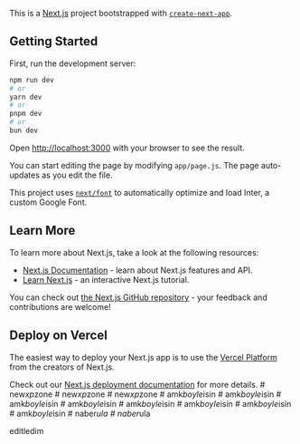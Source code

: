 This is a [Next.js](https://nextjs.org/) project bootstrapped with [`create-next-app`](https://github.com/vercel/next.js/tree/canary/packages/create-next-app).

## Getting Started

First, run the development server:

```bash
npm run dev
# or
yarn dev
# or
pnpm dev
# or
bun dev
```

Open [http://localhost:3000](http://localhost:3000) with your browser to see the result.

You can start editing the page by modifying `app/page.js`. The page auto-updates as you edit the file.

This project uses [`next/font`](https://nextjs.org/docs/basic-features/font-optimization) to automatically optimize and load Inter, a custom Google Font.

## Learn More

To learn more about Next.js, take a look at the following resources:

- [Next.js Documentation](https://nextjs.org/docs) - learn about Next.js features and API.
- [Learn Next.js](https://nextjs.org/learn) - an interactive Next.js tutorial.

You can check out [the Next.js GitHub repository](https://github.com/vercel/next.js/) - your feedback and contributions are welcome!

## Deploy on Vercel

The easiest way to deploy your Next.js app is to use the [Vercel Platform](https://vercel.com/new?utm_medium=default-template&filter=next.js&utm_source=create-next-app&utm_campaign=create-next-app-readme) from the creators of Next.js.

Check out our [Next.js deployment documentation](https://nextjs.org/docs/deployment) for more details.
#   n e w _ x p _ z o n e 
 
 #   n e w _ x p _ z o n e 
 
 #   n e w _ x p _ z o n e 
 
 #   a m k _ b o y l e _ i s i n 
 
 #   a m k _ b o y l e _ i s i n 
 
 #   a m k _ b o y l e _ i s i n 
 
 #   a m k _ b o y l e _ i s i n 
 
 #   a m k _ b o y l e _ i s i n 
 
 #   a m k _ b o y l e _ i s i n 
 
 #   a m k _ b o y l e _ i s i n 
 
 #   a m k _ b o y l e _ i s i n 
 
 #   n a b e r _ u l a 
 
 #   n a b e r _ u l a 
 
 

editledim